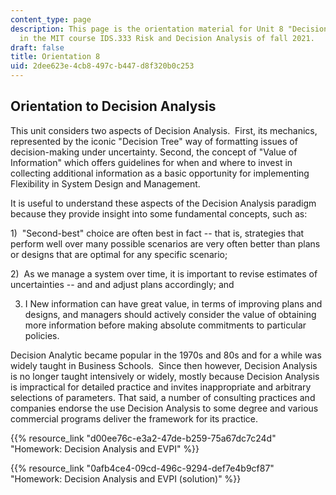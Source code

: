 ```yaml
---
content_type: page
description: This page is the orientation material for Unit 8 "Decision Analysis"
  in the MIT course IDS.333 Risk and Decision Analysis of fall 2021.
draft: false
title: Orientation 8
uid: 2dee623e-4cb8-497c-b447-d8f320b0c253
---
```

## Orientation to Decision Analysis

This unit considers two aspects of Decision Analysis.  First, its mechanics, represented by the iconic "Decision Tree" way of formatting issues of decision-making under uncertainty. Second, the concept of "Value of Information" which offers guidelines for when and where to invest in collecting additional information as a basic opportunity for implementing Flexibility in System Design and Management.

It is useful to understand these aspects of the Decision Analysis paradigm because they provide insight into some fundamental concepts, such as:

1)  "Second-best" choice are often best in fact -- that is, strategies that perform well over many possible scenarios are very often better than plans or designs that are optimal for any specific scenario;

2)  As we manage a system over time, it is important to revise estimates of uncertainties -- and and adjust plans accordingly; and

3) I New information can have great value, in terms of improving plans and designs, and managers should actively consider the value of obtaining more information before making absolute commitments to particular policies.

Decision Analytic became popular in the 1970s and 80s and for a while was widely taught in Business Schools.  Since then however, Decision Analysis is no longer taught intensively or widely, mostly because Decision Analysis is impractical for detailed practice and invites inappropriate and arbitrary selections of parameters. That said, a number of consulting practices and companies endorse the use Decision Analysis to some degree and various commercial programs deliver the framework for its practice.

{{% resource_link "d00ee76c-e3a2-47de-b259-75a67dc7c24d" "Homework: Decision Analysis and EVPI" %}}

{{% resource_link "0afb4ce4-09cd-496c-9294-def7e4b9cf87" "Homework: Decision Analysis and EVPI (solution)" %}}